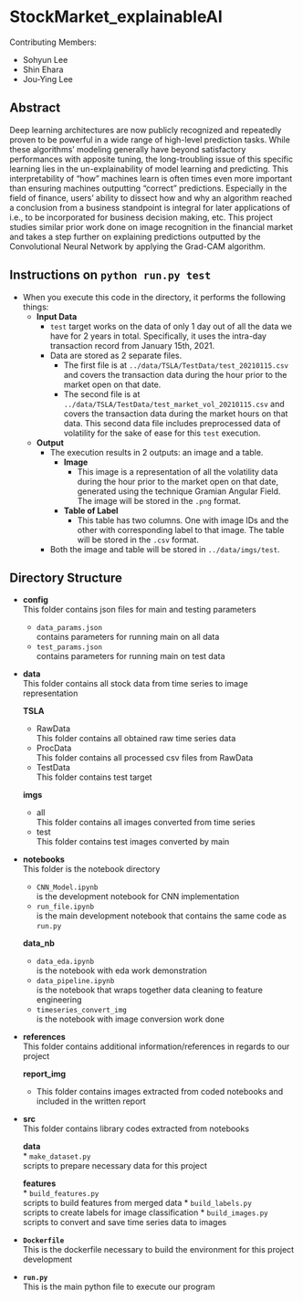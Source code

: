# StockMarket_explainableAI
Contributing Members: 
- Sohyun Lee
- Shin Ehara
- Jou-Ying Lee

## Abstract
Deep learning architectures are now publicly recognized and repeatedly proven to be powerful in a wide range of high-level prediction tasks. While these algorithms’ modeling generally have beyond satisfactory performances with apposite tuning, the long-troubling issue of this specific learning lies in the un-explainability of model learning and predicting. This interpretability of “how” machines learn is often times even more important than ensuring machines outputting “correct” predictions. Especially in the field of finance, users’ ability to dissect how and why an algorithm reached a conclusion from a business standpoint is integral for later applications of i.e., to be incorporated for business decision making, etc. This project studies similar prior work done on image recognition in the financial market and takes a step further on explaining predictions outputted by the Convolutional Neural Network by applying the Grad-CAM algorithm. 

## Instructions on `python run.py test`
* When you execute this code in the directory, it performs the following things:
	* **Input Data**
		* `test` target works on the data of only 1 day out of all the data we have for 2 years in total. Specifically, it uses the intra-day transaction record from January 15th, 2021.
		* Data are stored as 2 separate files.
			* The first file is at `../data/TSLA/TestData/test_20210115.csv` and covers the transaction data during the hour prior to the market open on that date.
			* The second file is at `../data/TSLA/TestData/test_market_vol_20210115.csv` and covers the transaction data during the market hours on that data. This second data file includes preprocessed data of volatility for the sake of ease for this `test` execution.
	* **Output**
		* The execution results in 2 outputs: an image and a table.
			* **Image**
				* This image is a representation of all the volatility data during the hour prior to the market open on that date, generated using the technique Gramian Angular Field. The image will be stored in the `.png` format.
			* **Table of Label**
				* This table has two columns. One with image IDs and the other with corresponding label to that image. The table will be stored in the `.csv` format.
		* Both the image and table will be stored in `../data/imgs/test`.

## Directory Structure
* **config**</br>
	This folder contains json files for main and testing parameters
	* `data_params.json`</br>contains parameters for running main on all data
	* `test_params.json`</br>contains parameters for running main on test data
* **data**</br>
	This folder contains all stock data from time series to image representation</br>
	
	**TSLA**</br>
	* RawData</br> This folder contains all obtained raw time series data
	* ProcData</br>This folder contains all processed csv files from RawData
	* TestData</br> This folder contains test target
	
	**imgs**</br>
	* all</br> This folder contains all images converted from time series
	* test</br> This folder contains test images converted by main
* **notebooks**</br>
	This folder is the notebook directory
	
	* `CNN_Model.ipynb`</br>is the development notebook for CNN implementation
	* `run_file.ipynb`</br>is the main development notebook that contains the same code as `run.py`
	
	**data_nb**</br>
	* `data_eda.ipynb`</br>is the notebook with eda work demonstration
	* `data_pipeline.ipynb`</br>is the notebook that wraps together data cleaning to feature engineering
	* `timeseries_convert_img`</br>is the notebook with image conversion work done
* **references**</br>
	This folder contains additional information/references in regards to our project
	
	**report_img**</br>
	* This folder contains images extracted from coded notebooks and included in the written report
* **src**</br>
	This folder contains library codes extracted from notebooks

	**data**</br>
		* `make_dataset.py`</br>scripts to prepare necessary data for this project
		
	**features**</br>
		* `build_features.py`</br>scripts to build features from merged data
		* `build_labels.py`</br>scripts to create labels for image classification
		* `build_images.py`</br>scripts to convert and save time series data to images
* **`Dockerfile`**</br>
	This is the dockerfile necessary to build the environment for this project development
* **`run.py`**</br>
	This is the main python file to execute our program
